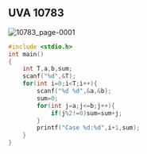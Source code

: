 ## UVA 10783
![10783_page-0001](https://user-images.githubusercontent.com/79676845/135036536-11caf92f-120d-469d-bed5-9ee315d2c132.jpg)

```c
#include <stdio.h>
int main()
{
    int T,a,b,sum;
    scanf("%d",&T);
    for(int i=0;i<T;i++){
        scanf("%d %d",&a,&b);
        sum=0;
        for(int j=a;j<=b;j++){
            if(j%2!=0)sum=sum+j;
        }
        printf("Case %d:%d",i+1,sum);
    }
}

```
